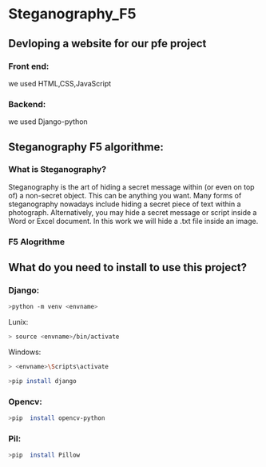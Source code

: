 # Steganography_F5

## Devloping a website for our pfe project
### Front end:
we used HTML,CSS,JavaScript
### Backend:
we used Django-python

## Steganography F5 algorithme:

### What is Steganography?
Steganography is the art of hiding a secret message within (or even on top of) a non-secret object. This can be anything you want. Many forms of steganography nowadays include hiding a secret piece of text within a photograph. Alternatively, you may hide a secret message or script inside a Word or Excel document.
In this work we will hide a .txt file inside an image.
### F5 Alogrithme


## What do you need to install to use this project?

### Django:
```bash
>python -m venv <envname>
```
Lunix: 
```bash 
> source <envname>/bin/activate
```

Windows:  
```bash 
> <envname>\Scripts\activate 
```

```bash
>pip install django
```

### Opencv:

```bash
>pip  install opencv-python
```

### Pil:
```bash
>pip  install Pillow
```
